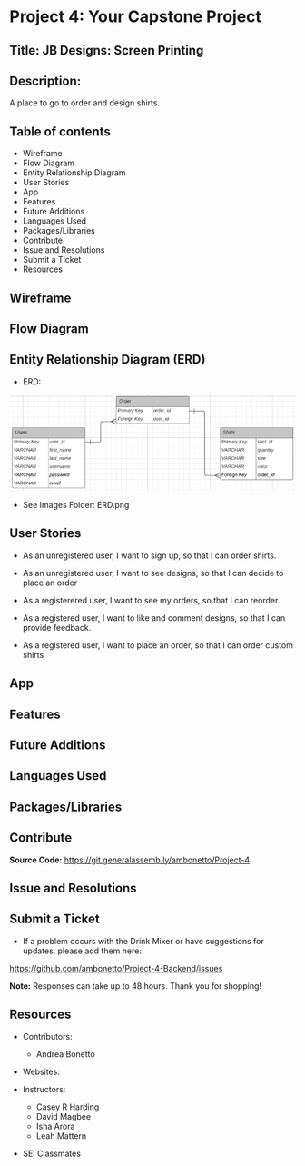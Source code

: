 # Project 4: Your Capstone Project

## Title: JB Designs: Screen Printing

## Description: 
A place to go to order and design shirts.

## Table of contents
* Wireframe
* Flow Diagram
* Entity Relationship Diagram
* User Stories
* App
* Features
* Future Additions
* Languages Used
* Packages/Libraries
* Contribute
* Issue and Resolutions
* Submit a Ticket
* Resources

## Wireframe

## Flow Diagram

## Entity Relationship Diagram (ERD)

* ERD:

![alt text](https://github.com/ambonetto/Project-4-Backend/blob/master/Images/ERD.png)

* See Images Folder: ERD.png

## User Stories

* As an unregistered user, I want to sign up, so that I can order shirts.

* As an unregistered user, I want to see designs, so that I can decide to place an order

* As a registerered user, I want to see my orders, so that I can reorder.

* As a registered user, I want to like and comment designs, so that I can provide feedback.

* As a registered user, I want to place an order, so that I can order custom shirts

## App

## Features

## Future Additions

## Languages Used

## Packages/Libraries

## Contribute

**Source Code:** https://git.generalassemb.ly/ambonetto/Project-4

## Issue and Resolutions

## Submit a Ticket

* If a problem occurs with the Drink Mixer or have suggestions for updates, please add them here: 

https://github.com/ambonetto/Project-4-Backend/issues

**Note:** Responses can take up to 48 hours. Thank you for shopping! 

## Resources

* Contributors:
    - Andrea Bonetto
* Websites:

* Instructors: 
    - Casey R Harding
    - David Magbee
    - Isha Arora
    - Leah Mattern
* SEI Classmates